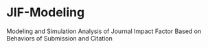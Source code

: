# JIF-Modeling
Modeling and Simulation Analysis of  Journal Impact Factor Based on Behaviors of Submission and Citation
